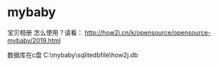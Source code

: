 # mybaby

宝贝相册
怎么使用？请看：
http://how2j.cn/k/opensource/opensource-mybaby/2019.html

数据库在c盘  C:\mybaby\sqlitedbfile\how2j.db